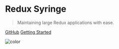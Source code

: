 # Redux Syringe

> Maintaining large Redux applications with ease.

[GitHub](https://github.com/wafflepie/redux-syringe/)
[Getting Started](#main)

<!-- background color -->

![color](#f0f0f0)

